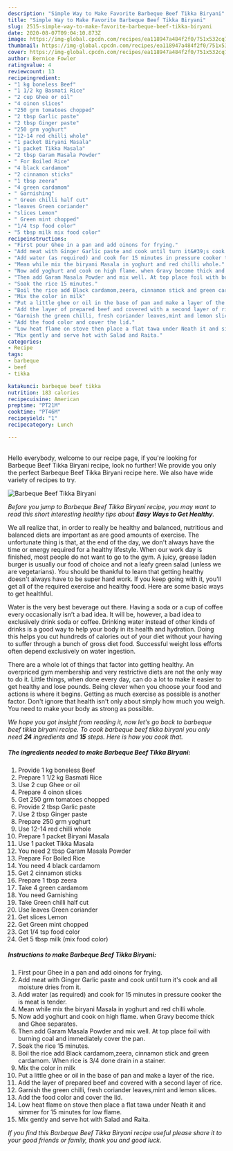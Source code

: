 ```yaml
---
description: "Simple Way to Make Favorite Barbeque Beef Tikka Biryani"
title: "Simple Way to Make Favorite Barbeque Beef Tikka Biryani"
slug: 2515-simple-way-to-make-favorite-barbeque-beef-tikka-biryani
date: 2020-08-07T09:04:10.873Z
image: https://img-global.cpcdn.com/recipes/ea118947a484f2f0/751x532cq70/barbeque-beef-tikka-biryani-recipe-main-photo.jpg
thumbnail: https://img-global.cpcdn.com/recipes/ea118947a484f2f0/751x532cq70/barbeque-beef-tikka-biryani-recipe-main-photo.jpg
cover: https://img-global.cpcdn.com/recipes/ea118947a484f2f0/751x532cq70/barbeque-beef-tikka-biryani-recipe-main-photo.jpg
author: Bernice Fowler
ratingvalue: 4
reviewcount: 13
recipeingredient:
- "1 kg boneless Beef"
- "1 1/2 kg Basmati Rice"
- "2 cup Ghee or oil"
- "4 oinon slices"
- "250 grm tomatoes chopped"
- "2 tbsp Garlic paste"
- "2 tbsp Ginger paste"
- "250 grm yoghurt"
- "12-14 red chilli whole"
- "1 packet Biryani Masala"
- "1 packet Tikka Masala"
- "2 tbsp Garam Masala Powder"
- " For Boiled Rice"
- "4 black cardamom"
- "2 cinnamon sticks"
- "1 tbsp zeera"
- "4 green cardamom"
- " Garnishing"
- " Green chilli half cut"
- "leaves Green coriander"
- "slices Lemon"
- " Green mint chopped"
- "1/4 tsp food color"
- "5 tbsp milk mix food color"
recipeinstructions:
- "First pour Ghee in a pan and add oinons for frying."
- "Add meat with Ginger Garlic paste and cook until turn it&#39;s cook and all moisture dries from it."
- "Add water (as required) and cook for 15 minutes in pressure cooker the is meat is tender."
- "Mean while mix the biryani Masala in yoghurt and red chilli whole."
- "Now add yoghurt and cook on high flame. when Gravy become thick and Ghee separates."
- "Then add Garam Masala Powder and mix well. At top place foil with burning coal and immediately cover the pan."
- "Soak the rice 15 minutes."
- "Boil the rice add Black cardamom,zeera, cinnamon stick and green cardamom. When rice is 3/4 done drain in a stainer."
- "Mix the color in milk"
- "Put a little ghee or oil in the base of pan and make a layer of the rice."
- "Add the layer of prepared beef and covered with a second layer of rice."
- "Garnish the green chilli, fresh coriander leaves,mint and lemon slices."
- "Add the food color and cover the lid."
- "Low heat flame on stove then place a flat tawa under Neath it and simmer for 15 minutes for low flame."
- "Mix gently and serve hot with Salad and Raita."
categories:
- Recipe
tags:
- barbeque
- beef
- tikka

katakunci: barbeque beef tikka 
nutrition: 183 calories
recipecuisine: American
preptime: "PT21M"
cooktime: "PT46M"
recipeyield: "1"
recipecategory: Lunch

---
```

<br>
Hello everybody, welcome to our recipe page, if you're looking for Barbeque Beef Tikka Biryani recipe, look no further! We provide you only the perfect Barbeque Beef Tikka Biryani recipe here. We also have wide variety of recipes to try.
<br>


![Barbeque Beef Tikka Biryani](https://img-global.cpcdn.com/recipes/ea118947a484f2f0/751x532cq70/barbeque-beef-tikka-biryani-recipe-main-photo.jpg)

<i>Before you jump to Barbeque Beef Tikka Biryani recipe, you may want to read this short interesting healthy tips about <strong>Easy Ways to Get Healthy</strong>.</i>

We all realize that, in order to really be healthy and balanced, nutritious and balanced diets are important as are good amounts of exercise. The unfortunate thing is that, at the end of the day, we don't always have the time or energy required for a healthy lifestyle. When our work day is finished, most people do not want to go to the gym. A juicy, grease laden burger is usually our food of choice and not a leafy green salad (unless we are vegetarians). You should be thankful to learn that getting healthy doesn't always have to be super hard work. If you keep going with it, you'll get all of the required exercise and healthy food. Here are some basic ways to get healthful.

Water is the very best beverage out there. Having a soda or a cup of coffee every occasionally isn’t a bad idea. It will be, however, a bad idea to exclusively drink soda or coffee. Drinking water instead of other kinds of drinks is a good way to help your body in its health and hydration. Doing this helps you cut hundreds of calories out of your diet without your having to suffer through a bunch of gross diet food. Successful weight loss efforts often depend exclusively on water ingestion.

There are a whole lot of things that factor into getting healthy. An overpriced gym membership and very restrictive diets are not the only way to do it. Little things, when done every day, can do a lot to make it easier to get healthy and lose pounds. Being clever when you choose your food and actions is where it begins. Getting as much exercise as possible is another factor. Don't ignore that health isn't only about simply how much you weigh. You need to make your body as strong as possible. 


<i>We hope you got insight from reading it, now let's go back to barbeque beef tikka biryani recipe. To cook barbeque beef tikka biryani you only need <strong>24</strong> ingredients and <strong>15</strong> steps. Here is how you cook that.
</i>

##### The ingredients needed to make Barbeque Beef Tikka Biryani:

1. Provide 1 kg boneless Beef
1. Prepare 1 1/2 kg Basmati Rice
1. Use 2 cup Ghee or oil
1. Prepare 4 oinon slices
1. Get 250 grm tomatoes chopped
1. Provide 2 tbsp Garlic paste
1. Use 2 tbsp Ginger paste
1. Prepare 250 grm yoghurt
1. Use 12-14 red chilli whole
1. Prepare 1 packet Biryani Masala
1. Use 1 packet Tikka Masala
1. You need 2 tbsp Garam Masala Powder
1. Prepare  For Boiled Rice
1. You need 4 black cardamom
1. Get 2 cinnamon sticks
1. Prepare 1 tbsp zeera
1. Take 4 green cardamom
1. You need  Garnishing
1. Take  Green chilli half cut
1. Use leaves Green coriander
1. Get slices Lemon
1. Get  Green mint chopped
1. Get 1/4 tsp food color
1. Get 5 tbsp milk (mix food color)


##### Instructions to make Barbeque Beef Tikka Biryani:

1. First pour Ghee in a pan and add oinons for frying.
1. Add meat with Ginger Garlic paste and cook until turn it&#39;s cook and all moisture dries from it.
1. Add water (as required) and cook for 15 minutes in pressure cooker the is meat is tender.
1. Mean while mix the biryani Masala in yoghurt and red chilli whole.
1. Now add yoghurt and cook on high flame. when Gravy become thick and Ghee separates.
1. Then add Garam Masala Powder and mix well. At top place foil with burning coal and immediately cover the pan.
1. Soak the rice 15 minutes.
1. Boil the rice add Black cardamom,zeera, cinnamon stick and green cardamom. When rice is 3/4 done drain in a stainer.
1. Mix the color in milk
1. Put a little ghee or oil in the base of pan and make a layer of the rice.
1. Add the layer of prepared beef and covered with a second layer of rice.
1. Garnish the green chilli, fresh coriander leaves,mint and lemon slices.
1. Add the food color and cover the lid.
1. Low heat flame on stove then place a flat tawa under Neath it and simmer for 15 minutes for low flame.
1. Mix gently and serve hot with Salad and Raita.


<i>If you find this Barbeque Beef Tikka Biryani recipe useful please share it to your good friends or family, thank you and good luck.</i>
